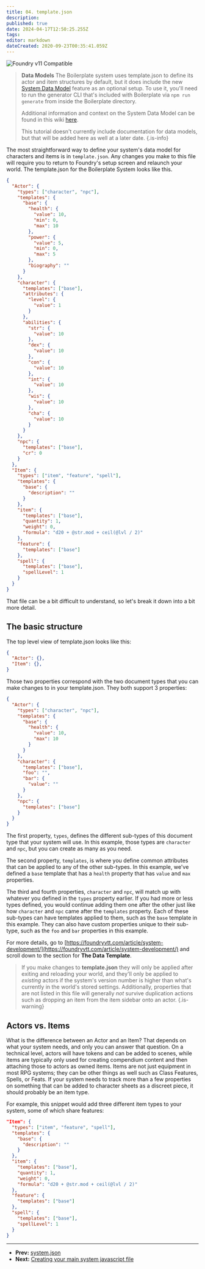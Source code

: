 ```yaml
---
title: 04. template.json
description: 
published: true
date: 2024-04-17T12:50:25.255Z
tags: 
editor: markdown
dateCreated: 2020-09-23T00:35:41.059Z
---
```


![Foundry v11 Compatible](https://img.shields.io/badge/Foundry-v11%20Compatible-blue)

> **Data Models**
> The Boilerplate system uses template.json to define its actor and item structures by default, but it does include the new [System Data Model](https://foundryvtt.com/article/system-data-models/) feature as an optional setup. To use it, you'll need to run the generator CLI that's included with Boilerplate via `npm run generate` from inside the Boilerplate directory. 
> 
> Additional information and context on the System Data Model can be found in this wiki [here](https://foundryvtt.wiki/en/development/api/DataModel).
>
> This tutorial doesn't currently include documentation for data models, but that will be added here as well at a later date.
{.is-info}


The most straightforward way to define your system's data model for characters and items is in `template.json`. Any changes you make to this file will require you to return to Foundry's setup screen and relaunch your world. The template.json for the Boilerplate System looks like this.

```json
{
  "Actor": {
    "types": ["character", "npc"],
    "templates": {
      "base": {
        "health": {
          "value": 10,
          "min": 0,
          "max": 10
        },
        "power": {
          "value": 5,
          "min": 0,
          "max": 5
        },
        "biography": ""
      }
    },
    "character": {
      "templates": ["base"],
      "attributes": {
        "level": {
          "value": 1
        }
      },
      "abilities": {
        "str": {
          "value": 10
        },
        "dex": {
          "value": 10
        },
        "con": {
          "value": 10
        },
        "int": {
          "value": 10
        },
        "wis": {
          "value": 10
        },
        "cha": {
          "value": 10
        }
      }
    },
    "npc": {
      "templates": ["base"],
      "cr": 0
    }
  },
  "Item": {
    "types": ["item", "feature", "spell"],
    "templates": {
      "base": {
        "description": ""
      }
    },
    "item": {
      "templates": ["base"],
      "quantity": 1,
      "weight": 0,
      "formula": "d20 + @str.mod + ceil(@lvl / 2)"
    },
    "feature": {
      "templates": ["base"]
    },
    "spell": {
      "templates": ["base"],
      "spellLevel": 1
    }
  }
}

```

That file can be a bit difficult to understand, so let's break it down into a bit more detail.

## The basic structure

The top level view of template.json looks like this:

```json
{
  "Actor": {},
  "Item": {},
}
```

Those two properties correspond with the two document types that you can make changes to in your template.json. They both support 3 properties:

```json
{
  "Actor": {
    "types": ["character", "npc"],
    "templates": {
      "base": {
        "health": {
          "value": 10,
          "max": 10
        }
      }
    },
    "character": {
      "templates": ["base"],
      "foo": "",
      "bar": {
        "value": ""
      }
    },
    "npc": {
      "templates": ["base"]
    }
  }
}
```

The first property, `types`, defines the different sub-types of this document type that your system will use.  In this example, those types are `character` and `npc`, but you can create as many as you need.

The second property, `templates`, is where you define common attributes that can be applied to any of the other sub-types. In this example, we've defined a `base` template that has a `health` property that has `value` and `max` properties.

The third and fourth properties, `character` and `npc`, will match up with whatever you defined in the `types` property earlier. If you had more or less types defined, you would continue adding them one after the other just like how `character` and `npc` came after the `templates` property. Each of these sub-types can have templates applied to them, such as the `base` template in this example. They can also have custom properties unique to their sub-type, such as the `foo` and `bar` properties in this example.

For more details, go to [https://foundryvtt.com/article/system-development/](https://foundryvtt.com/article/system-development/) and scroll down to the section for **The Data Template**.

> If you make changes to **template.json** they will only be applied after exiting and reloading your world, and they'll only be applied to _existing_ actors if the system's version number is higher than what's currently in the world's stored settings. Additionally, properties that are not listed in this file will generally _not_ survive duplication actions such as dropping an item from the item sidebar onto an actor.
{.is-warning}


## Actors vs. Items

What is the difference between an Actor and an Item? That depends on what your system needs, and only you can answer that question. On a technical level, actors will have tokens and can be added to scenes, while items are typically only used for creating compendium content and then attaching those to actors as owned items. Items are not just equipment in most RPG systems; they can be other things as well such as Class Features, Spells, or Feats. If your system needs to track more than a few properties on something that can be added to character sheets as a discreet piece, it should probably be an item type.

For example, this snippet would add three different item types to your system, some of which share features:

```json
"Item": {
  "types": ["item", "feature", "spell"],
  "templates": {
    "base": {
      "description": ""
    }
  },
  "item": {
    "templates": ["base"],
    "quantity": 1,
    "weight": 0,
    "formula": "d20 + @str.mod + ceil(@lvl / 2)"
  },
  "feature": {
    "templates": ["base"]
  },
  "spell": {
    "templates": ["base"],
    "spellLevel": 1
  }
}
```

---

* **Prev:** [system.json](https://foundryvtt.wiki/en/development/guides/SD-tutorial/SD03-systemjson)
* **Next:** [Creating your main system javascript file](https://foundryvtt.wiki/en/development/guides/SD-tutorial/SD05-Creating-your-main-JS-file)